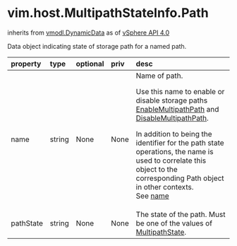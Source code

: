 vim.host.MultipathStateInfo.Path
================================
inherits from [vmodl.DynamicData](docs/vmodl.DynamicData.md)
as of [vSphere API 4.0](vim.version.md#vim.version.version5)


Data object indicating state of storage path for a named path.

| property | type | optional | priv | desc |
|:---------|:-----|:---------|:-----|:-----|
| name | string | None | None | Name of path.   <p>   Use this name to enable or disable storage paths <a href="vim.host.StorageSystem.md#enableMultipathPath">EnableMultipathPath</a> and <a href="vim.host.StorageSystem.md#disableMultipathPath">DisableMultipathPath</a>.   <p>   In addition to being the identifier for the path state   operations, the name is used to correlate this object to the   corresponding Path object in other contexts.<br>See <a href="vim.host.PlugStoreTopology.Path.md#name">name</a><br> |
| pathState | string | None | None | The state of the path.  Must be one of the values of    <a href="vim.host.MultipathInfo.PathState.md">MultipathState</a>. |



